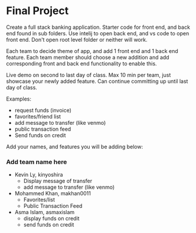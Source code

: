 # Final Project
Create a full stack banking application. Starter code for front end, and back end found in sub folders. Use intelij to open back end, and vs code to open front end. Don't open root level folder or neither will work.

Each team to decide theme of app, and add 1 front end and 1 back end feature. Each team member should choose a new addition and add corresponding front and back end functionality to enable this.

Live demo on second to last day of class. Max 10 min per team, just showcase your newly added feature. Can continue committing up until last day of class.

Examples:
- request funds (invoice)
- favorites/friend list
- add message to transfer (like venmo)
- public transaction feed
- Send funds on credit

Add your names, and features you will be adding below:
### Add team name here
- Kevin Ly, kinyoshira
    - Display message of transfer
    - add message to transfer (like venmo)
- Mohammed Khan, makhan0011
    - Favorites/list
    - Public Transaction Feed
- Asma Islam, asmaxislam
    - display funds on credit
    - send funds on credit

